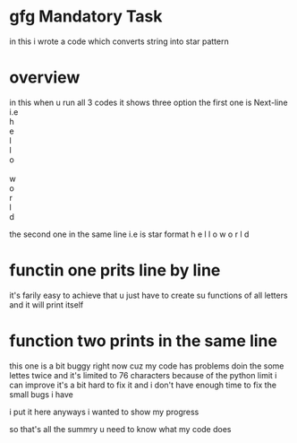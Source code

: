 # gfg Mandatory Task 
in this i wrote a code which converts string into star pattern 

# overview 
in this when u run all 3 codes it shows three option 
the first one is Next-line
i.e\
h\
e\
l\
l\
o\
\
w\
o\
r\
l\
d

the second one in the same line
i.e is star format
h e l l o  w o r l d

# functin one prits line by line
it's farily easy to achieve that u just have to create su functions of all letters and it will print itself 



# function two prints in the same line
this one is a bit buggy right now cuz my code has problems doin the some lettes twice and it's limited to 76 characters because of the python limit i can improve it's a bit hard to fix it and i don't have enough time to fix the small bugs i have

i put it here anyways i wanted to show my progress

so that's all the summry u need to know what my code does
